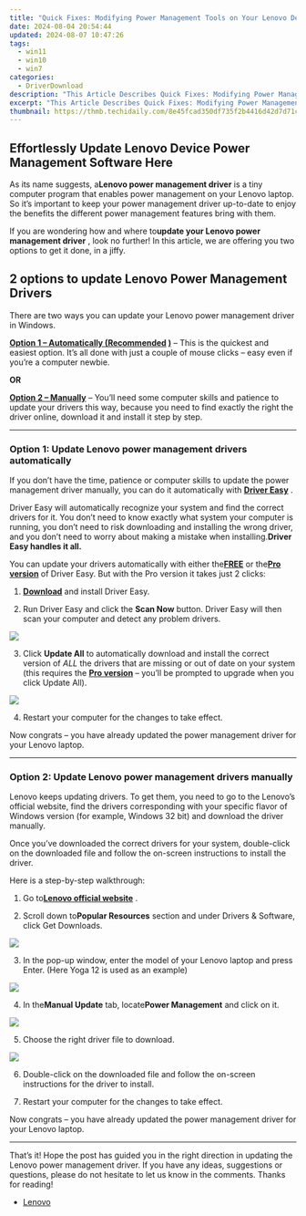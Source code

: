 ```yaml
---
title: "Quick Fixes: Modifying Power Management Tools on Your Lenovo Device"
date: 2024-08-04 20:54:44
updated: 2024-08-07 10:47:26
tags:
  - win11
  - win10
  - win7
categories:
  - DriverDownload
description: "This Article Describes Quick Fixes: Modifying Power Management Tools on Your Lenovo Device"
excerpt: "This Article Describes Quick Fixes: Modifying Power Management Tools on Your Lenovo Device"
thumbnail: https://thmb.techidaily.com/8e45fcad350df735f2b4416d42d7d71c8933e8227de663d1016dd55e7780d59f.jpg
---
```


## Effortlessly Update Lenovo Device Power Management Software Here

As its name suggests, a**Lenovo power management driver** is a tiny computer program that enables power management on your Lenovo laptop. So it’s important to keep your power management driver up-to-date to enjoy the benefits the different power management features bring with them.

 If you are wondering how and where to**update your Lenovo power management driver** , look no further! In this article, we are offering you two options to get it done, in a jiffy.

## 2 options to update Lenovo Power Management Drivers

 There are two ways you can update your Lenovo power management driver in Windows.

**[Option 1 – Automatically (Recommended](https://www.drivereasy.com/knowledge/how-to-update-lenovo-power-management-drivers-easily/#O1) [)](https://wp.easeware.net/de-sales-copy-examples/#option2)**  – This is the quickest and easiest option. It’s all done with just a couple of mouse clicks – easy even if you’re a computer newbie.

**OR**

**[Option 2 – Manually](https://tools.techidaily.com/drivereasy/download/)** [](https://tools.techidaily.com/drivereasy/download/) – You’ll need some computer skills and patience to update your drivers this way, because you need to find exactly the right the driver online, download it and install it step by step.

---

### Option 1: Update Lenovo power management drivers automatically

 If you don’t have the time, patience or computer skills to update the power management driver manually, you can do it automatically with **[Driver Easy](https://tools.techidaily.com/drivereasy/download/)**  .

 Driver Easy will automatically recognize your system and find the correct drivers for it. You don’t need to know exactly what system your computer is running, you don’t need to risk downloading and installing the wrong driver, and you don’t need to worry about making a mistake when installing.**Driver Easy handles it all.**

 You can update your drivers automatically with either the[**FREE**](https://tools.techidaily.com/drivereasy/download/) or the[**Pro version**](https://tools.techidaily.com/drivereasy/download/) of Driver Easy. But with the Pro version it takes just 2 clicks:

 1) **[Download](https://tools.techidaily.com/drivereasy/download/)**  and install Driver Easy.

 2) Run Driver Easy and click the **Scan Now** button. Driver Easy will then scan your computer and detect any problem drivers.

![](https://images.drivereasy.com/wp-content/uploads/2019/12/image-49.png)

 3) Click **Update All** to automatically download and install the correct version of _ALL_ the drivers that are missing or out of date on your system (this requires the [**Pro version**](https://tools.techidaily.com/drivereasy/download/) – you’ll be prompted to upgrade when you click Update All).

![](https://images.drivereasy.com/wp-content/uploads/2019/12/image-48.png)

4) Restart your computer for the changes to take effect.

 Now congrats – you have already updated the power management driver for your Lenovo laptop.

---

### Option 2: Update Lenovo power management drivers manually

 Lenovo keeps updating drivers. To get them, you need to go to the Lenovo’s official website, find the drivers corresponding with your specific flavor of Windows version (for example, Windows 32 bit) and download the driver manually.

 Once you’ve downloaded the correct drivers for your system, double-click on the downloaded file and follow the on-screen instructions to install the driver.

Here is a step-by-step walkthrough:

 1) Go to[**Lenovo official website**](https://shop-links.co/link/?exclusive=1&publisher_slug=itechdaily19598&url=https%3A%2F%2Fpcsupport.lenovo.com%2Fus%2Fen) .

 2) Scroll down to**Popular Resources** section and under Drivers & Software, click Get Downloads.

![](https://images.drivereasy.com/wp-content/uploads/2019/12/image-50-1024x218.png)

 3) In the pop-up window, enter the model of your Lenovo laptop and press Enter. (Here Yoga 12 is used as an example)

![](https://images.drivereasy.com/wp-content/uploads/2019/12/image-51.png)

 4) In the**Manual Update** tab, locate**Power Management** and click on it.

![](https://images.drivereasy.com/wp-content/uploads/2019/12/image-52-1024x645.png)

5) Choose the right driver file to download.

![](https://images.drivereasy.com/wp-content/uploads/2019/12/image-53.png)

 6) Double-click on the downloaded file and follow the on-screen instructions for the driver to install.

 7) Restart your computer for the changes to take effect.

 Now congrats – you have already updated the power management driver for your Lenovo laptop.

---

 That’s it! Hope the post has guided you in the right direction in updating the Lenovo power management driver. If you have any ideas, suggestions or questions, please do not hesitate to let us know in the comments. Thanks for reading!

* [Lenovo](https://tools.techidaily.com/drivereasy/download/)

<ins class="adsbygoogle"
     style="display:block"
     data-ad-format="autorelaxed"
     data-ad-client="ca-pub-7571918770474297"
     data-ad-slot="1223367746"></ins>



<ins class="adsbygoogle"
     style="display:block"
     data-ad-client="ca-pub-7571918770474297"
     data-ad-slot="8358498916"
     data-ad-format="auto"
     data-full-width-responsive="true"></ins>
